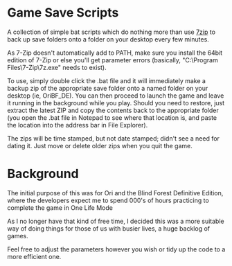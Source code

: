 # Game Save Scripts

A collection of simple bat scripts which do nothing more than use [7zip](https://www.7-zip.org/) to back up save folders onto a folder on your desktop every few minutes.

As 7-Zip doesn't automatically add to PATH, make sure you install the 64bit edition of 7-Zip or else you'll get parameter errors (basically, "C:\Program Files\7-Zip\7z.exe" needs to exist).

To use, simply double click the .bat file and it will immediately make a backup zip of the appropriate save folder onto a named folder on your desktop (ie, OriBF_DE). You can then proceed to launch the game and leave it running in the background while you play. Should you need to restore, just extract the latest ZIP and copy the contents back to the appropriate folder (you open the .bat file in Notepad to see where that location is, and paste the location into the address bar in File Explorer).

The zips will be time stamped, but not date stamped; didn't see a need for dating it. Just move or delete older zips when you quit the game.


# Background

The initial purpose of this was for Ori and the Blind Forest Definitive Edition, where the developers expect me to spend 000's of hours practicing to
complete the game in One Life Mode

As I no longer have that kind of free time, I decided this was a more suitable way of doing things for those of us with busier lives, a huge backlog of games.

Feel free to adjust the parameters however you wish or tidy up the code to a more efficient one.
